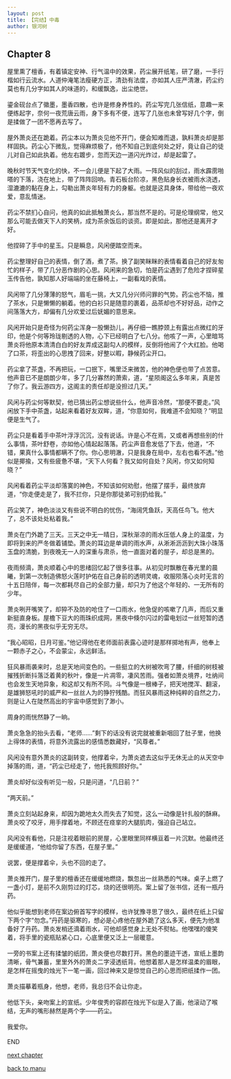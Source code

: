 ```yaml
---
layout: post
title: 【完结】中毒
author: 银河树
---
```



## Chapter 8 

屋里熏了檀香，有着镇定安神、行气温中的效果，药尘展开纸笔，研了磨，一手行楷如行云流水。人道仲淹笔法瘦硬方正，清劲有法度，亦如其人庄严清澈，药尘约莫也有几分字如其人的味道的，和缓飘逸，出尘绝世。<br><br>鎏金砚台点了徽墨，墨香四散，也许是修身养性的。药尘写完几张信纸，意趣一来便练起字，奈何一夜荒唐云雨，身下多有不便，连写了几张也未曾写好几个字，倒是揉做了一团不愿再去写了。<br><br>屋外萧炎还在跪着。药尘本以为萧炎见他不开门，便会知难而退，孰料萧炎却是那样固执。药尘心下微乱，觉得麻烦极了，他不知自己到底何处之好，竟让自己的徒儿对自己如此执着。他左右踱步，忽而天边一道闪光炸过，却是起雷了。<br><br>晚秋时节天气变化的快，不一会儿便是下起了大雨。一阵风似的刮过，雨水霹雳啪嗒的下落，浇在地上，带了阵阵回响。青石板台阶凉，黑色贴身长衣被雨水浇透，湿漉漉的黏在身上，勾勒出萧炎年轻有力的身躯。也就是这具身体，带给他一夜欢爱，意乱情迷。<br><br>药尘不禁扪心自问，他真的如此抵触萧炎么，那当然不是的。可是伦理纲常，他又那么可能去做天下人的笑柄，成为茶余饭后的谈资。即是如此，那他还是离开才好。<br><br>他捏碎了手中的星玉。只是瞬息，风闲便踏空而来。<br><br>药尘整理好自己的表情，倒了酒，煮了茶。换了副笑眯眯的表情看着自己的好友匆忙的样子，带了几分恶作剧的心思。风闲来的急切，怕是药尘遇到了危险才捏碎星玉传告他，孰知那人好端端的坐在藤椅上，一副看戏的表情。<br><br>风闲带了几分薄薄的怒气，眉毛一挑，大又几分兴师问罪的气势。药尘也不恼，推了茶水，只是懒懒的躺着。他的白衫只是随意的裹着，品茶却也不好好品，动作之间落落大方，却偏有几分欢爱过后妩媚的意思来。<br><br>风闲开始只是奇怪为何药尘浑身一股懒劲儿，再仔细一瞧脖颈上有露出点微红的牙印，他是个何等玲珑剔透的人物，心下已经明白了七八分。他咳了一声，心里暗骂萧炎将他原本清清白白的好友弄成这副勾人的模样，反倒将他闹了个大红脸。他喝了口茶，将歪出的心思拽了回来，好整以暇，静候药尘开口。<br><br>药尘拿了茶盏，不再把玩，一口抿下，嘴里泛来微苦，他的神色便也带了点苦意。他声音已不是朗朗少年，多了几分寡然的萧索，道，“星陨阁这么多年来，真是苦了你了。我云游四方，这阁主的责任却是没担过几天。”<br><br>风闲与药尘何等默契，他已猜出药尘想说些什么，他声音冷然，“那便不要走。”风闲放下手中茶盏，站起来看着好友双眸，道，“你意如何，我难道不会知晓？”明显便是生气了。<br><br>药尘只是看着手中茶叶浮浮沉沉，没有说话。许是心不在焉，又或者再想些别的什么事情，茶叶舒卷，亦如他心情起起落落。药尘声音愈发低了下去，他道，“不错，果真什么事情都瞒不了你。你心思明澈，只是我身在局中，左右也看不透。”他似是揶揄，又有些疲惫不堪，“天下人何看？我又如何自处？风闲，你又如何知晓？”<br><br>风闲看着药尘平淡却落寞的神色，不知该如何劝慰，他摆了摆手，最终放弃道，“你走便走是了，我不拦你，只是你那徒弟可别扔给我。”<br><br>药尘笑了，神色淡淡又有些说不明白的忧伤，“海阔凭鱼跃，天高任鸟飞。他大了，总不该处处粘着我。”<br><br>萧炎在门外跪了三天。三天之中无一晴日，深秋渐凉的雨水压低人身上的温度，为即将到来的严冬做着铺垫。萧炎的耳边是单调的雨水声，从淅淅沥沥到大珠小珠落玉盘的清脆，到夜晚无一人的深重与肃杀，他一直面对着的屋子，却总是黑的。<br><br>夜雨频滴，萧炎顺着心中的思绪回忆起了很多往事。从初见时飘散在春光里的晨曦，到第一次制造佛怒火莲时护佑在自己身前的透明灵魂，收服陨落心炎时无言的十五日陪伴，每一次都耗尽自己的全部力量，却只为了他这个年轻的、一无所有的少年。<br><br>萧炎咧开嘴笑了，却猝不及防的呛住了一口雨水，他急促的咳嗽了几声，而后又重新挺直身板。屋檐下豆大的雨珠织成网，黑夜中倏尔闪过的雷电划过一丝短暂的透亮，漫长的黑夜似乎无穷无尽。<br><br>“我心昭昭，日月可鉴。”他记得他在老师面前表露心迹时是那样掷地有声，他奉上一颗赤子之心，不会蒙尘，永远鲜活。<br><br>狂风暴雨袭来时，总是天地间变色的。一些挺立的大树被吹弯了腰，纤细的树枝被摧残折断抖落泛着黄的秋叶，像是一片凋零，凄风苦雨。强者如萧炎境界，吐纳间也会发生天地异象，和这却又有所不同。斗气像是一根棒子，把天地搅浑、翻滚，是雄狮怒吼时的威严和一丝丝人为的狰狞残酷。而狂风暴雨这种纯粹的自然之力，则是让人在陡然高出的宇宙中感觉到了渺小。<br><br>周身的雨恍然静了一晌。<br><br>萧炎急急的抬头去看，“老师……”剩下的话没有说完就被重新咽回了肚子里，他换上得体的表情，将意外流露出的感情悉数藏好，“风尊者。”<br><br>风闲没有意外萧炎的这副转变，他撑着伞，为萧炎遮去这似乎无休无止的从天空中掉落的雨，道，“药尘已经走了，他托我照顾好你。”<br><br>萧炎却好似没有听见一般，只是问道，“几日前？”<br><br>“两天前。”<br><br>萧炎立刻站起身来，却因为跪地太久而失去了知觉，这么一动像是针扎般的酥麻。萧炎咬了咬牙，用手撑着地，不顾还在痉挛的大腿肌肉，强迫自己站立。<br><br>风闲没有看他，只是注视着眼前的房屋，心里眼里同样横亘着一片沉默。他最终还是缓缓道，“他给你留了东西，在屋子里。”<br><br>说罢，便是撑着伞，头也不回的走了。<br><br>萧炎推开门，屋子里的檀香还在缓缓地燃烧，飘忽出一丝熟悉的气味。桌子上燃了一盏小灯，是前不久刚剪过的灯芯，烧的还很明亮。案上留了张书信，还有一瓶丹药。<br><br>他似乎能想到老师在案边俯首写字的模样，也许犹豫寻思了很久，最终在纸上只留下两个字“勿念。”丹药是驱寒的，想必是心疼他在屋外跪了这么多天，便先为他准备好了丹药。萧炎发梢还滴着雨水，可他却感觉身上无处不熨帖。他嘿嘿的傻笑着，将手里的瓷瓶贴紧心口，心底里便又泛上一层暖意。<br><br>一旁的书案上还有揉皱的纸团，萧炎便也尽数打开。黑色的墨迹干透，宣纸上墨韵清晰，骨气兼蓄，里里外外的萧炎二字浸透纸背。他想着那人是怎样温柔的眉眼，是怎样在摇曳的烛光下一笔一画，回过神来又是惊觉自己的心思而把纸揉作一团。<br><br>萧炎描摹着瓶身，他想，老师，我总归不会让你走。<br><br>他低下头，亲吻案上的宣纸。少年俊秀的容颜在烛光下似是入了画，他滚动了喉结，无声的嘴形赫然是两个字——药尘。<br><br>我爱你。<br><br>END

[next chapter](https://allforyanchen.github.io/2020/07/17/post-1-chapter-9.html)

[back to manu](https://allforyanchen.github.io/2020/07/17/post-1.html)

